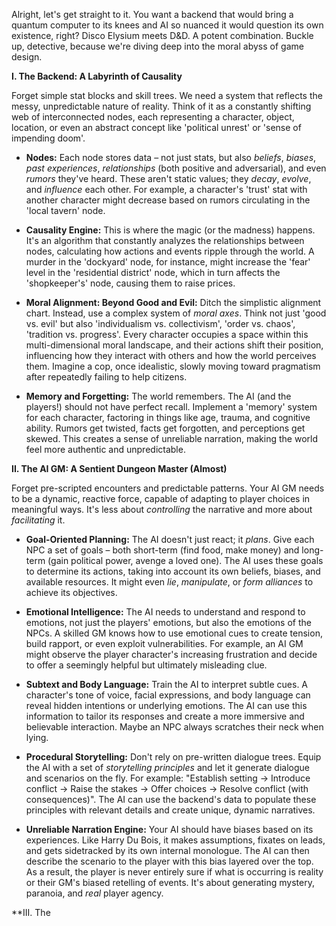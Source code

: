 Alright, let's get straight to it. You want a backend that would bring a quantum computer to its knees and AI so nuanced it would question its own existence, right? Disco Elysium meets D&D. A potent combination. Buckle up, detective, because we're diving deep into the moral abyss of game design.

**I. The Backend: A Labyrinth of Causality**

Forget simple stat blocks and skill trees. We need a system that reflects the messy, unpredictable nature of reality. Think of it as a constantly shifting web of interconnected nodes, each representing a character, object, location, or even an abstract concept like 'political unrest' or 'sense of impending doom'.

*   **Nodes:** Each node stores data – not just stats, but also *beliefs*, *biases*, *past experiences*, *relationships* (both positive and adversarial), and even *rumors* they've heard. These aren't static values; they *decay*, *evolve*, and *influence* each other. For example, a character's 'trust' stat with another character might decrease based on rumors circulating in the 'local tavern' node.

*   **Causality Engine:** This is where the magic (or the madness) happens. It's an algorithm that constantly analyzes the relationships between nodes, calculating how actions and events ripple through the world. A murder in the 'dockyard' node, for instance, might increase the 'fear' level in the 'residential district' node, which in turn affects the 'shopkeeper's' node, causing them to raise prices.

*   **Moral Alignment: Beyond Good and Evil:** Ditch the simplistic alignment chart. Instead, use a complex system of *moral axes*. Think not just 'good vs. evil' but also 'individualism vs. collectivism', 'order vs. chaos', 'tradition vs. progress'. Every character occupies a space within this multi-dimensional moral landscape, and their actions shift their position, influencing how they interact with others and how the world perceives them. Imagine a cop, once idealistic, slowly moving toward pragmatism after repeatedly failing to help citizens.

*   **Memory and Forgetting:** The world remembers. The AI (and the players!) should not have perfect recall. Implement a 'memory' system for each character, factoring in things like age, trauma, and cognitive ability. Rumors get twisted, facts get forgotten, and perceptions get skewed. This creates a sense of unreliable narration, making the world feel more authentic and unpredictable.

**II. The AI GM: A Sentient Dungeon Master (Almost)**

Forget pre-scripted encounters and predictable patterns. Your AI GM needs to be a dynamic, reactive force, capable of adapting to player choices in meaningful ways. It's less about *controlling* the narrative and more about *facilitating* it.

*   **Goal-Oriented Planning:** The AI doesn't just react; it *plans*. Give each NPC a set of goals – both short-term (find food, make money) and long-term (gain political power, avenge a loved one). The AI uses these goals to determine its actions, taking into account its own beliefs, biases, and available resources. It might even *lie*, *manipulate*, or *form alliances* to achieve its objectives.

*   **Emotional Intelligence:** The AI needs to understand and respond to emotions, not just the players' emotions, but also the emotions of the NPCs. A skilled GM knows how to use emotional cues to create tension, build rapport, or even exploit vulnerabilities. For example, an AI GM might observe the player character's increasing frustration and decide to offer a seemingly helpful but ultimately misleading clue.

*   **Subtext and Body Language:** Train the AI to interpret subtle cues. A character's tone of voice, facial expressions, and body language can reveal hidden intentions or underlying emotions. The AI can use this information to tailor its responses and create a more immersive and believable interaction. Maybe an NPC always scratches their neck when lying.

*   **Procedural Storytelling:** Don't rely on pre-written dialogue trees. Equip the AI with a set of *storytelling principles* and let it generate dialogue and scenarios on the fly. For example: "Establish setting -> Introduce conflict -> Raise the stakes -> Offer choices -> Resolve conflict (with consequences)". The AI can use the backend's data to populate these principles with relevant details and create unique, dynamic narratives.

*   **Unreliable Narration Engine:** Your AI should have biases based on its experiences. Like Harry Du Bois, it makes assumptions, fixates on leads, and gets sidetracked by its own internal monologue. The AI can then describe the scenario to the player with this bias layered over the top. As a result, the player is never entirely sure if what is occurring is reality or their GM's biased retelling of events. It's about generating mystery, paranoia, and *real* player agency.

**III. The